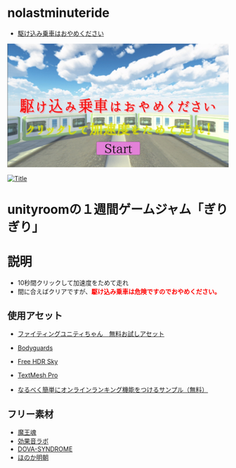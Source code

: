 # nolastminuteride
 - [駆け込み乗車はおやめください](https://hhdfgg.github.io/nolastminuteride/WebGL/)
 
[![Title](Image/Giri_Title.jpg)](https://hhdfgg.github.io/nolastminuteride/WebGL/)

[![Title](Image/Giri_Game.gif)](https://hhdfgg.github.io/nolastminuteride/WebGL/)

# unityroomの１週間ゲームジャム「ぎりぎり」

 
# 説明
 - 10秒間クリックして加速度をためて走れ
 - 間に合えばクリアですが、<font color="Red"><b>駆け込み乗車は危険ですのでおやめください。</b></font>

 ## 使用アセット
   - [ファイティングユニティちゃん　無料お試しアセット](https://assetstore.unity.com/packages/3d/animations/hq-fighting-animation-free-33478)
   - [Bodyguards](https://assetstore.unity.com/packages/3d/characters/humanoids/bodyguards-31711)
   - [Free HDR Sky](https://assetstore.unity.com/packages/2d/textures-materials/sky/free-hdr-sky-61217)
   - [TextMesh Pro](https://assetstore.unity.com/packages/essentials/beta-projects/textmesh-pro-84126)
   
   - [なるべく簡単にオンラインランキング機能をつけるサンプル（無料）](http://blog.naichilab.com/entry/webgl-simple-ranking)

## フリー素材
  - [魔王魂](https://maoudamashii.jokersounds.com/)
  - [効果音ラボ](https://soundeffect-lab.info/)
  - [DOVA-SYNDROME](https://dova-s.jp/)
  - [ほのか明朝](http://font.gloomy.jp/honoka-mincho-dl.html)
